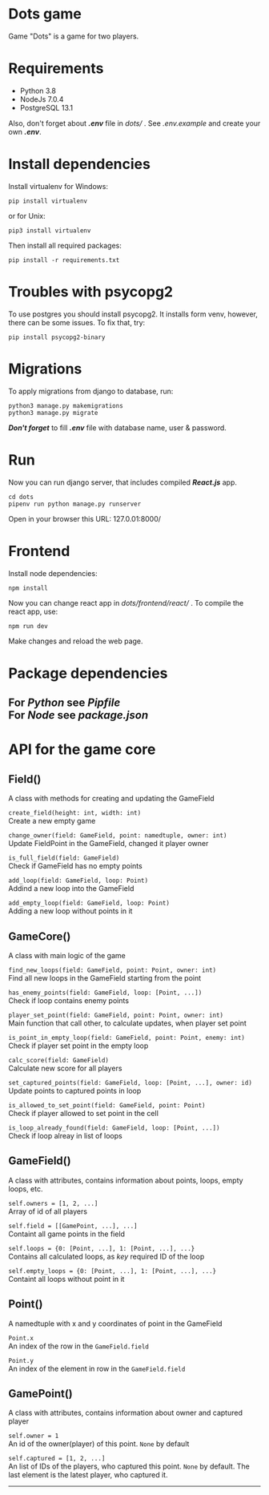 # Dots game
  
Game "Dots" is a game for two players.

# Requirements
* Python 3.8
* NodeJs 7.0.4  
* PostgreSQL 13.1

Also, don't forget about ***.env*** file in *dots/* . See *.env.example* and create your own ***.env***.

# Install dependencies  
Install virtualenv for Windows:
```
pip install virtualenv
```
or for Unix:
```
pip3 install virtualenv
```

Then install all required packages:
```
pip install -r requirements.txt
```

# Troubles with psycopg2
To use postgres you should install psycopg2. It installs form venv, however, there can be some issues. To fix that, try:
```
pip install psycopg2-binary
```

# Migrations
To apply migrations from django to database, run:
```
python3 manage.py makemigrations
python3 manage.py migrate
```
***Don't forget*** to fill ***.env*** file with database name, user & password.

# Run
Now you can run django server, that includes compiled ***React.js*** app.  
```
cd dots
pipenv run python manage.py runserver
```
Open in your browser this URL: 127.0.01:8000/  

# Frontend  
Install node dependencies:
```
npm install 
```
Now you can change react app in *dots/frontend/react/* .
To compile the react app, use:
```
npm run dev
```
Make changes and reload the web page.

# Package dependencies  
For ***Python*** see ***Pipfile***  
For ***Node*** see ***package.json***
---
# API for the game core


## Field()
A class with methods for creating and updating the GameField  

`create_field(height: int, width: int)`  
Create a new empty game

`change_owner(field: GameField, point: namedtuple, owner: int)`  
Update FieldPoint in the GameField, changed it player owner

`is_full_field(field: GameField)`  
Check if GameField has no empty points

`add_loop(field: GameField, loop: Point)`  
Addind a new loop into the GameField

`add_empty_loop(field: GameField, loop: Point)`  
Adding a new loop without points in it


## GameCore()
A class with main logic of the game  

`find_new_loops(field: GameField, point: Point, owner: int)`  
Find all new loops in the GameField starting from the point  

`has_enemy_points(field: GameField, loop: [Point, ...])`  
Check if loop contains enemy points  

`player_set_point(field: GameField, point: Point, owner: int)`  
Main function that call other, to calculate updates, when player set point  

`is_point_in_empty_loop(field: GameField, point: Point, enemy: int)`  
Check if player set point in the empty loop  

`calc_score(field: GameField)`  
Calculate new score for all players  

`set_captured_points(field: GameField, loop: [Point, ...], owner: id)`  
Update points to captured points in loop  

`is_allowed_to_set_point(field: GameField, point: Point)`  
Check if player allowed to set point in the cell  

`is_loop_already_found(field: GameField, loop: [Point, ...])`  
Check if loop alreay in list of loops  


## GameField()
A class with attributes, contains information about points, loops, empty loops, etc.

`self.owners = [1, 2, ...]`  
Array of id of all players  

`self.field = [[GamePoint, ...], ...]`  
Containt all game points in the field  

`self.loops = {0: [Point, ...], 1: [Point, ...], ...}`  
Contains all calculated loops, as _key_ required ID of the loop  

`self.empty_loops = {0: [Point, ...], 1: [Point, ...], ...}`  
Containt all loops without point in it  


## Point()  
A namedtuple with x and y coordinates of point in the GameField  

`Point.x`  
An index of the row in the `GameField.field`  

`Point.y`  
An index of the element in row in the `GameField.field`  


## GamePoint()  
A class with attributes, contains information about owner and captured player  

`self.owner = 1`  
An id of the owner(player) of this point. `None` by default  

`self.captured = [1, 2, ...]`  
An list of IDs of the players, who captured this point. `None` by default. The last element is the latest player, who captured it.  

---

